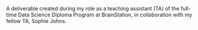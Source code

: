 A deliverable created during my role as a teaching assistant (TA) of the full-time Data Science Diploma Program at BrainStation, in collaboration with my fellow TA, Sophie Johns.
